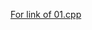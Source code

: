 [For link of 01.cpp]([relative/path/to/file](https://github.com/Ttoru140/Compiler_Design_Lab/blob/main/01.cpp))

